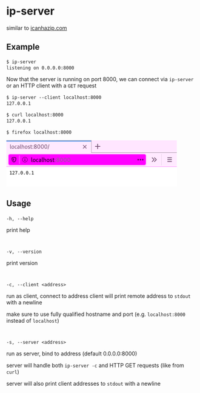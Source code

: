 # ip-server
similar to [icanhazip.com](https://icanhazip.com)
## Example
```
$ ip-server
listening on 0.0.0.0:8000
```
Now that the server is running on port 8000, we can connect via `ip-server` or an HTTP client with a `GET` request
```
$ ip-server --client localhost:8000
127.0.0.1
```
```
$ curl localhost:8000
127.0.0.1
```
```
$ firefox localhost:8000
```
![firefox](firefox.png)
## Usage
`-h, --help`

print help
#
`-v, --version`

print version
#
`-c, --client <address>`

run as client, connect to address
client will print remote address to `stdout` with a newline

make sure to use fully qualified hostname and port (e.g. `localhost:8000` instead of `localhost`)
#
`-s, --server <address>`

run as server, bind to address (default 0.0.0.0:8000)

server will handle both `ip-server -c` and HTTP GET requests (like from `curl`)

server will also print client addresses to `stdout` with a newline